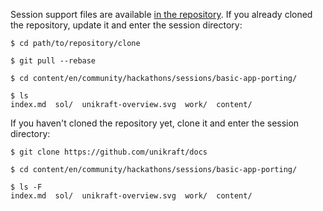 Session support files are available [in the repository](https://github.com/unikraft/docs).
If you already cloned the repository, update it and enter the session directory:

```
$ cd path/to/repository/clone

$ git pull --rebase

$ cd content/en/community/hackathons/sessions/basic-app-porting/

$ ls
index.md  sol/  unikraft-overview.svg  work/  content/
```

If you haven't cloned the repository yet, clone it and enter the session directory:

```
$ git clone https://github.com/unikraft/docs

$ cd content/en/community/hackathons/sessions/basic-app-porting/

$ ls -F
index.md  sol/  unikraft-overview.svg  work/  content/
```
